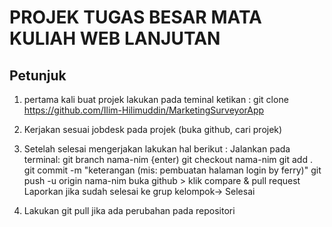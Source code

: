 # PROJEK TUGAS BESAR MATA KULIAH WEB LANJUTAN

## Petunjuk

1. pertama kali buat projek lakukan 
pada teminal ketikan : git clone  https://github.com/Ilim-Hilimuddin/MarketingSurveyorApp

2. Kerjakan sesuai jobdesk pada projek (buka github, cari projek)
3. Setelah selesai mengerjakan lakukan hal berikut :
Jalankan pada terminal:   git branch nama-nim  {enter)
                          git checkout nama-nim
                          git add .
                          git commit -m "keterangan (mis: pembuatan halaman login by ferry)"
                          git push -u origin nama-nim
                          buka github > klik compare & pull request
                          Laporkan jika sudah selesai ke grup kelompok-> Selesai
5. Lakukan git pull jika ada perubahan pada repositori

